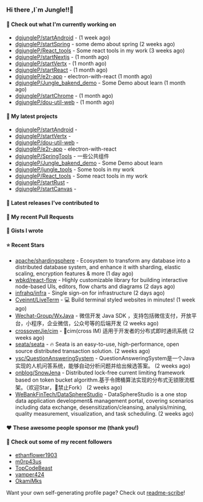### Hi there ,I`m Jungle!!👋

#### 👷 Check out what I'm currently working on

- [dgjungleP/startAndroid](https://github.com/dgjungleP/startAndroid) -  (1 week ago)
- [dgjungleP/startSpring](https://github.com/dgjungleP/startSpring) - some demo about spring (2 weeks ago)
- [dgjungleP/React_tools](https://github.com/dgjungleP/React_tools) - Some react tools in my work (3 weeks ago)
- [dgjungleP/startNextjs](https://github.com/dgjungleP/startNextjs) -  (1 month ago)
- [dgjungleP/startVertx](https://github.com/dgjungleP/startVertx) -  (1 month ago)
- [dgjungleP/startReact](https://github.com/dgjungleP/startReact) -  (1 month ago)
- [dgjungleP/e2r-app](https://github.com/dgjungleP/e2r-app) - electron-with-react (1 month ago)
- [dgjungleP/Jungle_bakend_demo](https://github.com/dgjungleP/Jungle_bakend_demo) - Some Demo about learn (1 month ago)
- [dgjungleP/startChrome](https://github.com/dgjungleP/startChrome) -  (1 month ago)
- [dgjungleP/dou-util-web](https://github.com/dgjungleP/dou-util-web) -  (1 month ago)

#### 🌱 My latest projects

- [dgjungleP/startAndroid](https://github.com/dgjungleP/startAndroid) - 
- [dgjungleP/startVertx](https://github.com/dgjungleP/startVertx) - 
- [dgjungleP/dou-util-web](https://github.com/dgjungleP/dou-util-web) - 
- [dgjungleP/e2r-app](https://github.com/dgjungleP/e2r-app) - electron-with-react
- [dgjungleP/SpringTools](https://github.com/dgjungleP/SpringTools) - 一些公共组件
- [dgjungleP/Jungle_bakend_demo](https://github.com/dgjungleP/Jungle_bakend_demo) - Some Demo about learn
- [dgjungleP/jungle_tools](https://github.com/dgjungleP/jungle_tools) - Some tools in my work
- [dgjungleP/React_tools](https://github.com/dgjungleP/React_tools) - Some react tools in my work
- [dgjungleP/startRust](https://github.com/dgjungleP/startRust) - 
- [dgjungleP/startCanvas](https://github.com/dgjungleP/startCanvas) - 

#### 🔭 Latest releases I've contributed to


#### 🔨 My recent Pull Requests



#### 📓 Gists I wrote


#### ⭐ Recent Stars

- [apache/shardingsphere](https://github.com/apache/shardingsphere) - Ecosystem to transform any database into a distributed database system, and enhance it with sharding, elastic scaling, encryption features &amp; more (1 day ago)
- [wbkd/react-flow](https://github.com/wbkd/react-flow) - Highly customizable library for building interactive node-based UIs, editors, flow charts and diagrams  (2 days ago)
- [infrahq/infra](https://github.com/infrahq/infra) - Single sign-on for infrastructure (2 days ago)
- [Cveinnt/LiveTerm](https://github.com/Cveinnt/LiveTerm) - 💻 Build terminal styled websites in minutes! (1 week ago)
- [Wechat-Group/WxJava](https://github.com/Wechat-Group/WxJava) - 微信开发 Java SDK ，支持包括微信支付，开放平台，小程序，企业微信，公众号等的后端开发 (2 weeks ago)
- [crossoverJie/cim](https://github.com/crossoverJie/cim) - 📲cim(cross IM) 适用于开发者的分布式即时通讯系统 (2 weeks ago)
- [seata/seata](https://github.com/seata/seata) - :fire: Seata is an easy-to-use, high-performance, open source distributed transaction solution. (2 weeks ago)
- [ysc/QuestionAnsweringSystem](https://github.com/ysc/QuestionAnsweringSystem) - QuestionAnsweringSystem是一个Java实现的人机问答系统，能够自动分析问题并给出候选答案。 (2 weeks ago)
- [onblog/SnowJena](https://github.com/onblog/SnowJena) - Distributed lock-free current limiting framework based on token bucket algorithm.基于令牌桶算法实现的分布式无锁限流框架。（欢迎Star，🚫禁止Fork） (2 weeks ago)
- [WeBankFinTech/DataSphereStudio](https://github.com/WeBankFinTech/DataSphereStudio) - DataSphereStudio is a one stop data application development&amp; management portal, covering scenarios including data exchange, desensitization/cleansing, analysis/mining, quality measurement, visualization, and task scheduling. (2 weeks ago)

#### ❤️ These awesome people sponsor me (thank you!)


#### 👯 Check out some of my recent followers

- [ethanflower1903](https://github.com/ethanflower1903)
- [m0rp43us](https://github.com/m0rp43us)
- [TopCodeBeast](https://github.com/TopCodeBeast)
- [vamper424](https://github.com/vamper424)
- [OkamiMks](https://github.com/OkamiMks)

Want your own self-generating profile page? Check out [readme-scribe](https://github.com/muesli/readme-scribe)!
